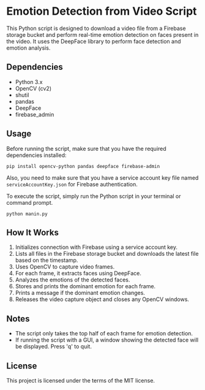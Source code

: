 Emotion Detection from Video Script
===================================

This Python script is designed to download a video file from a Firebase storage bucket and perform real-time emotion detection on faces present in the video. It uses the DeepFace library to perform face detection and emotion analysis.

Dependencies
------------

*   Python 3.x
*   OpenCV (cv2)
*   shutil
*   pandas
*   DeepFace
*   firebase\_admin

Usage
-----

Before running the script, make sure that you have the required dependencies installed:

    pip install opencv-python pandas deepface firebase-admin

Also, you need to make sure that you have a service account key file named `serviceAccountKey.json` for Firebase authentication.

To execute the script, simply run the Python script in your terminal or command prompt.

    python manin.py

How It Works
------------

1.  Initializes connection with Firebase using a service account key.
2.  Lists all files in the Firebase storage bucket and downloads the latest file based on the timestamp.
3.  Uses OpenCV to capture video frames.
4.  For each frame, it extracts faces using DeepFace.
5.  Analyzes the emotions of the detected faces.
6.  Stores and prints the dominant emotion for each frame.
7.  Prints a message if the dominant emotion changes.
8.  Releases the video capture object and closes any OpenCV windows.

Notes
-----

*   The script only takes the top half of each frame for emotion detection.
*   If running the script with a GUI, a window showing the detected face will be displayed. Press 'q' to quit.

License
-------

This project is licensed under the terms of the MIT license.